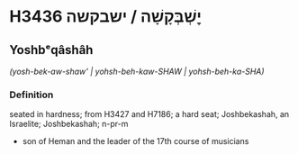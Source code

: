 # H3436 יׇשְׁבְּקָשָׁה / ישבקשה

## Yoshbᵉqâshâh

_(yosh-bek-aw-shaw' | yohsh-beh-kaw-SHAW | yohsh-beh-ka-SHA)_

### Definition

seated in hardness; from H3427 and H7186; a hard seat; Joshbekashah, an Israelite; Joshbekashah; n-pr-m

- son of Heman and the leader of the 17th course of musicians
